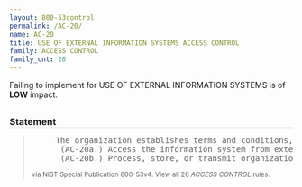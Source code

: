 ```yaml
---
layout: 800-53control
permalink: /AC-20/
name: AC-20
title: USE OF EXTERNAL INFORMATION SYSTEMS ACCESS CONTROL
family: ACCESS CONTROL
family_cnt: 26
---
```

<p class="text-info">Failing to implement for USE OF EXTERNAL INFORMATION SYSTEMS is of <b>LOW</b> impact.</p>

<h3 style="border-bottom:1px solid #ddd;margin:30px 0 8px 0;">Statement</h3>
<blockquote>
<pre>     The organization establishes terms and conditions, consistent with any trust relationships established with other organizations owning, operating, and/or maintaining external information systems, allowing authorized individuals to: 
      (AC-20a.) Access the information system from external information systems; and 
      (AC-20b.) Process, store, or transmit organization-controlled information using external information systems. 
</pre>
<p><small>via NIST Special Publication 800-53v4. View all 26 <i>ACCESS CONTROL</i> rules. <a href="/cce/ssg/group/$Group_id"><span class="glyphicon glyphicon-link"></span></a> </small></p>
</blockquote>

